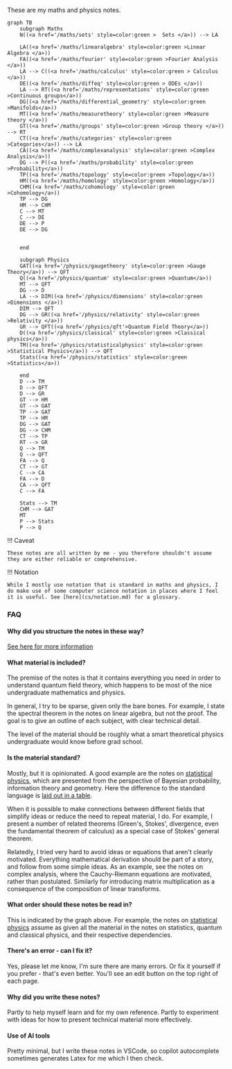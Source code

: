 These are my maths and physics notes. 

```mermaid
graph TB
    subgraph Maths
    N((<a href='/maths/sets' style=color:green >  Sets </a>)) --> LA
    
    LA((<a href='/maths/linearalgebra' style=color:green >Linear Algebra </a>))
    FA((<a href='/maths/fourier' style=color:green >Fourier Analysis </a>))
    LA --> C((<a href='/maths/calculus' style=color:green > Calculus </a>))
    DE((<a href='/maths/diffeq' style=color:green > ODEs </a>))
    LA --> RT((<a href='/maths/representations' style=color:green >Continuous groups</a>))
    DG((<a href='/maths/differential_geometry' style=color:green >Manifolds</a>))
    MT((<a href='/maths/measuretheory' style=color:green >Measure theory </a>))
    GT((<a href='/maths/groups' style=color:green >Group theory </a>)) --> RT
    CT((<a href='/maths/categories' style=color:green >Categories</a>)) --> LA
    CA((<a href='/maths/complexanalysis' style=color:green >Complex Analysis</a>))
    DG --> P((<a href='/maths/probability' style=color:green >Probability</a>))
    TP((<a href='/maths/topology' style=color:green >Topology</a>))
    HM((<a href='/maths/homology' style=color:green >Homology</a>))
    CHM((<a href='/maths/cohomology' style=color:green >Cohomology</a>))
    TP --> DG
    HM --> CHM
    C --> MT
    C --> DE
    DE --> P
    DE --> DG
    

    end

    subgraph Physics
    GAT((<a href='/physics/gaugetheory' style=color:green >Gauge Theory</a>)) --> QFT
    Q((<a href='/physics/quantum' style=color:green >Quantum</a>))
    MT --> QFT
    DG --> D
    LA --> DIM((<a href='/physics/dimensions' style=color:green >Dimensions </a>))
    DIM --> QFT
    DG --> GR((<a href='/physics/relativity' style=color:green >Relativity </a>))
    GR --> QFT((<a href='/physics/qft'>Quantum Field Theory</a>))
    D((<a href='/physics/classical' style=color:green >Classical physics</a>))
    TM((<a href='/physics/statisticalphysics' style=color:green >Statistical Physics</a>)) --> QFT
    Stats((<a href='/physics/statistics' style=color:green >Statistics</a>))
    
    end
    D --> TM
    D --> QFT
    D --> GR
    GT --> HM
    GT --> GAT
    TP --> GAT
    TP --> HM
    DG --> GAT
    DG --> CHM
    CT --> TP
    RT --> GR
    Q --> TM
    Q --> QFT
    FA --> Q
    CT --> GT
    C --> CA
    FA --> D
    CA --> QFT
    C --> FA
    
    Stats --> TM
    CHM --> GAT
    MT
    P --> Stats
    P --> Q
```

<!-- 
QFT CMT{<a href='/physics/condensedmatter'>Condensed Matter</a>} 
-->

!!! Caveat

    These notes are all written by me - you therefore shouldn't assume they are either reliable or comprehensive.

!!! Notation

    While I mostly use notation that is standard in maths and physics, I do make use of some computer science notation in places where I feel it is useful. See [here](cs/notation.md) for a glossary.


### FAQ


#### Why did you structure the notes in these way?

[See here for more information](design.md)

#### What material is included?

The premise of the notes is that it contains everything you need in order to understand quantum field theory, which happens to be most of the nice undergraduate mathematics and physics.

In general, I try to be sparse, given only the bare bones. For example, I state the spectral theorem in the notes on linear algebra, but not the proof. The goal is to give an outline of each subject, with clear technical detail.

The level of the material should be roughly what a smart theoretical physics undergraduate would know before grad school.

#### Is the material standard?

Mostly, but it is opinionated. A good example are the notes on [statistical physics](physics/statisticalphysics.md), which are presented from the perspective of Bayesian probability, information theory and geometry. Here the difference to the standard language is [laid out in a table](physics/statisticalphysics.md##terminology-physics-vs-probability).

When it is possible to make connections between different fields that simplify ideas or reduce the need to repeat material, I do. For example, I present a number of related theorems (Green's, Stokes', divergence, even the fundamental theorem of calculus) as a special case of Stokes' general theorem. 

Relatedly, I tried very hard to avoid ideas or equations that aren't clearly motivated. Everything mathematical derivation should be part of a story, and follow from some simple ideas. As an example, see the notes on complex analysis, where the Cauchy-Riemann equations are motivated, rather than postulated. Similarly for introducing matrix multiplication as a consequence of the composition of linear transforms.

#### What order should these notes be read in?

This is indicated by the graph above. For example, the notes on [statistical physics](physics/statisticalphysics.md) assume as given all the material in the notes on statistics, quantum and classical physics, and their respective dependencies.

#### There's an error - can I fix it?

Yes, please let me know, I'm sure there are many errors. Or fix it yourself if you prefer - that's even better. You'll see an edit button on the top right of each page.

#### Why did you write these notes?

Partly to help myself learn and for my own reference. Partly to experiment with ideas for how to present technical material more effectively.

#### Use of AI tools

Pretty minimal, but I write these notes in VSCode, so copilot autocomplete sometimes generates Latex for me which I then check.